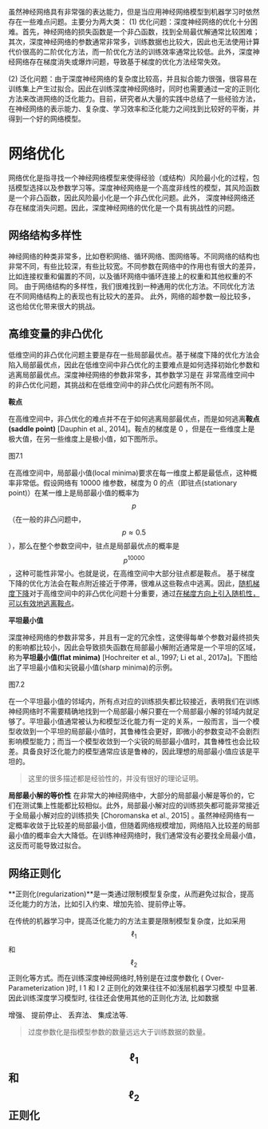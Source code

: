 虽然神经网络具有非常强的表达能力，但是当应用神经网络模型到机器学习时依然存在一些难点问题。主要分为两大类：
(1) 优化问题：深度神经网络的优化十分困难。首先，神经网络的损失函数是一个非凸函数，找到全局最优解通常比较困难；其次，深度神经网络的参数通常非常多，训练数据也比较大，因此也无法使用计算代价很高的二阶优化方法，而一阶优化方法的训练效率通常比较低。此外，深度神经网络存在梯度消失或爆炸问题，导致基于梯度的优化方法经常失效。

(2) 泛化问题：由于深度神经网络的复杂度比较高，并且拟合能力很强，很容易在训练集上产生过拟合。因此在训练深度神经网络时，同时也需要通过一定的正则化方法来改进网络的泛化能力。目前，研究者从大量的实践中总结了一些经验方法，在神经网络的表示能力、复杂度、学习效率和泛化能力之间找到比较好的平衡，并得到一个好的网络模型。





# 网络优化

网络优化是指寻找一个神经网络模型来使得经验（或结构）风险最小化的过程，包括模型选择以及参数学习等。深度神经网络是一个高度非线性的模型，其风险函数是一个非凸函数，因此风险最小化是一个非凸优化问题。此外， 深度神经网络还存在梯度消失问题。因此，深度神经网络的优化是一个具有挑战性的问题。



## 网络结构多样性

神经网络的种类非常多，比如卷积网络、循环网络、图网络等。不同网络的结构也非常不同，有些比较深，有些比较宽。不同参数在网络中的作用也有很大的差异，比如连接权重和偏置的不同，以及循环网络中循环连接上的权重和其他权重的不同。
由于网络结构的多样性，我们很难找到一种通用的优化方法。不同优化方法在不同网络结构上的表现也有比较大的差异。
此外，网络的超参数一般比较多，这也给优化带来很大的挑战。



## 高维变量的非凸优化

低维空间的非凸优化问题主要是存在一些局部最优点。基于梯度下降的优化方法会陷入局部最优点，因此在低维空间中非凸优化的主要难点是如何选择初始化参数和逃离局部最优点。深度神经网络的参数非常多，其参数学习是在
非常高维空间中的非凸优化问题，其挑战和在低维空间中的非凸优化问题有所不同。

**鞍点**

在高维空间中，非凸优化的难点并不在于如何逃离局部最优点，而是如何逃离**鞍点(saddle point)** [Dauphin et al., 2014]。鞍点的梯度是 0 ，但是在一些维度上是极大值，在另一些维度上是极小值，如下图所示。

图7.1

在高维空间中，局部最小值(local minima)要求在每一维度上都是最低点，这种概率非常低。假设网络有 10000 维参数，梯度为 0 的点（即驻点(stationary point)）在某一维上是局部最小值的概率为 $$p$$（在一般的非凸问题中，$$p\approx 0.5$$），那么在整个参数空间中，驻点是局部最优点的概率是$$p^{10000}$$，这种可能性非常小。也就是说，在高维空间中大部分驻点都是鞍点。
基于梯度下降的优化方法会在鞍点附近接近于停滞，很难从这些鞍点中逃离。因此，<u>随机梯度下降</u>对于高维空间中的非凸优化问题十分重要，通过<u>在梯度方向上引入随机性，可以有效地逃离鞍点</u>。

**平坦最小值**

深度神经网络的参数非常多，并且有一定的冗余性，这使得每单个参数对最终损失的影响都比较小，因此会导致损失函数在局部最小解附近通常是一个平坦的区域，称为**平坦最小值(flat minima)** [Hochreiter et al., 1997; Li
et al., 2017a]。下图给出了平坦最小值和尖锐最小值(sharp minima)的示例。

图7.2

在一个平坦最小值的邻域内，所有点对应的训练损失都比较接近，表明我们在训练神经网络时不需要精确地找到一个局部最小解只要在一个局部最小解的邻域内就足够了。平坦最小值通常被认为和模型泛化能力有一定的关系，一般而言，当一个模型收敛到一个平坦的局部最小值时，其鲁棒性会更好，即微小的参数变动不会剧烈影响模型能力；而当一个模型收敛到一个尖锐的局部最小值时，其鲁棒性也会比较差。具备良好泛化能力的模型通常应该是鲁棒的，因此理想的局部最小值应该是平坦的。

> 这里的很多描述都是经验性的，并没有很好的理论证明。

**局部最小解的等价性**
在非常大的神经网络中，大部分的局部最小解是等价的，它们在测试集上性能都比较相似。此外，局部最小解对应的训练损失都可能非常接近于全局最小解对应的训练损失 [Choromanska et al., 2015] 。虽然神经网络有一定概率收敛于比较差的局部最小值，但随着网络规模增加，网络陷入比较差的局部最小值的概率会大大降低。在训练神经网络时，我们通常没有必要找全局最小值，这反而可能导致过拟合。





## 网络正则化

**正则化(regularization)**是一类通过限制模型复杂度，从而避免过拟合，提高泛化能力的方法，比如引入约束、增加先验、提前停止等。

在传统的机器学习中，提高泛化能力的方法主要是限制模型复杂度，比如采用$$\ell_1$$和$$\ell_2$$正则化等方式。而在训练深度神经网络时,特别是在过度参数化 
( Over-Parameterization )时, l 1 和 l 2 正则化的效果往往不如浅层机器学习模型 
中显著. 因此训练深度学习模型时, 往往还会使用其他的正则化方法, 比如数据

增强、 提前停止、 丢弃法、 集成法等.

> 过度参数化是指模型参数的数量远远大于训练数据的数量。

## $$\ell_1$$和$$\ell_2$$正则化

